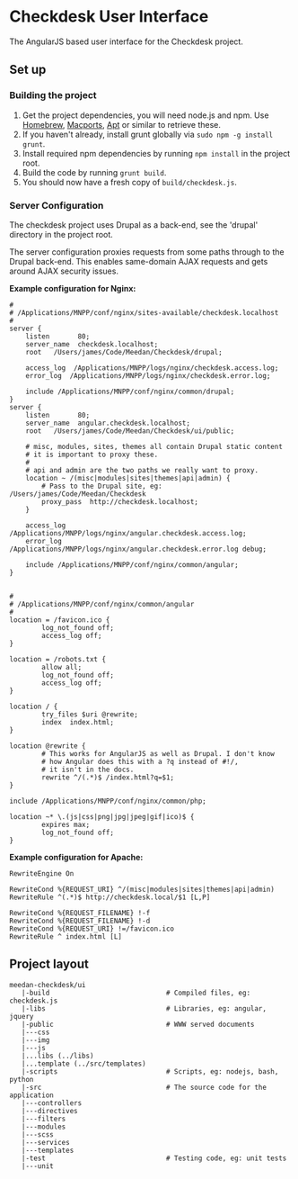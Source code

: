 # Checkdesk User Interface

The AngularJS based user interface for the Checkdesk project.


## Set up

### Building the project

1. Get the project dependencies, you will need node.js and npm. Use [Homebrew](http://mxcl.github.io/homebrew/), [Macports](http://www.macports.org/), [Apt](https://help.ubuntu.com/community/AptGet/Howto) or similar to retrieve these.
2. If you haven't already, install grunt globally via `sudo npm -g install grunt`.
3. Install required npm dependencies by running `npm install` in the project root.
4. Build the code by running `grunt build`.
5. You should now have a fresh copy of `build/checkdesk.js`.


### Server Configuration

The checkdesk project uses Drupal as a back-end, see the 'drupal' directory in the project root.

The server configuration proxies requests from some paths through to the Drupal back-end. This enables same-domain AJAX requests and gets around AJAX security issues.


**Example configuration for Nginx:**

    #
    # /Applications/MNPP/conf/nginx/sites-available/checkdesk.localhost
    #
    server {
        listen       80;
        server_name  checkdesk.localhost;
        root   /Users/james/Code/Meedan/Checkdesk/drupal;
    
        access_log  /Applications/MNPP/logs/nginx/checkdesk.access.log;
        error_log  /Applications/MNPP/logs/nginx/checkdesk.error.log;
    
        include /Applications/MNPP/conf/nginx/common/drupal;
    }
    server {
        listen       80;
        server_name  angular.checkdesk.localhost;
        root   /Users/james/Code/Meedan/Checkdesk/ui/public;
    
        # misc, modules, sites, themes all contain Drupal static content
        # it is important to proxy these.
        #
        # api and admin are the two paths we really want to proxy.
        location ~ /(misc|modules|sites|themes|api|admin) {
            # Pass to the Drupal site, eg: /Users/james/Code/Meedan/Checkdesk
            proxy_pass  http://checkdesk.localhost;
        }
    
        access_log  /Applications/MNPP/logs/nginx/angular.checkdesk.access.log;
        error_log  /Applications/MNPP/logs/nginx/angular.checkdesk.error.log debug;
    
        include /Applications/MNPP/conf/nginx/common/angular;
    }
    
    
    #
    # /Applications/MNPP/conf/nginx/common/angular
    #
    location = /favicon.ico {
            log_not_found off;
            access_log off;
    }
    
    location = /robots.txt {
            allow all;
            log_not_found off;
            access_log off;
    }
    
    location / {
            try_files $uri @rewrite;
            index  index.html;
    }
    
    location @rewrite {
            # This works for AngularJS as well as Drupal. I don't know
            # how Angular does this with a ?q instead of #!/,
            # it isn't in the docs.
            rewrite ^/(.*)$ /index.html?q=$1;
    }
    
    include /Applications/MNPP/conf/nginx/common/php;
    
    location ~* \.(js|css|png|jpg|jpeg|gif|ico)$ {
            expires max;
            log_not_found off;
    }

**Example configuration for Apache:**

    RewriteEngine On

    RewriteCond %{REQUEST_URI} ^/(misc|modules|sites|themes|api|admin)
    RewriteRule ^(.*)$ http://checkdesk.local/$1 [L,P]

    RewriteCond %{REQUEST_FILENAME} !-f
    RewriteCond %{REQUEST_FILENAME} !-d
    RewriteCond %{REQUEST_URI} !=/favicon.ico
    RewriteRule ^ index.html [L]


## Project layout

    meedan-checkdesk/ui
       |-build                             # Compiled files, eg: checkdesk.js
       |-libs                              # Libraries, eg: angular, jquery
       |-public                            # WWW served documents
       |---css
       |---img
       |---js
       |...libs (../libs)
       |...template (../src/templates)
       |-scripts                           # Scripts, eg: nodejs, bash, python
       |-src                               # The source code for the application
       |---controllers
       |---directives
       |---filters
       |---modules
       |---scss
       |---services
       |---templates
       |-test                              # Testing code, eg: unit tests
       |---unit
